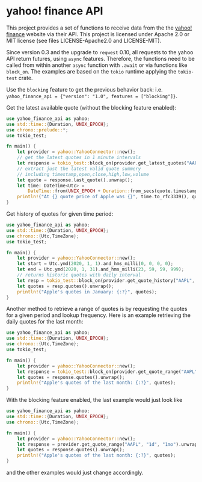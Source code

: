 # yahoo! finance API
This project provides a set of functions to receive data from the
the [yahoo! finance](https://finance.yahoo.com) website via their API. This project
is licensed under Apache 2.0 or MIT license (see files LICENSE-Apache2.0 and LICENSE-MIT).

Since version 0.3 and the upgrade to ```reqwest``` 0.10, all requests to the yahoo API return futures, using ```async``` features.
Therefore, the functions need to be called from within another ```async``` function with ```.await``` or via functions like ```block_on```. The examples are based on the ```tokio``` runtime applying the ```tokio-test``` crate.

Use the `blocking` feature to get the previous behavior back: i.e. `yahoo_finance_api = {"version": "1.0", features = ["blocking"]}`. 

Get the latest available quote (without the blocking feature enabled):
```rust
use yahoo_finance_api as yahoo;
use std::time::{Duration, UNIX_EPOCH};
use chrono::prelude::*;
use tokio_test;

fn main() {
    let provider = yahoo::YahooConnector::new();
    // get the latest quotes in 1 minute intervals
    let response = tokio_test::block_on(provider.get_latest_quotes("AAPL", "1m")).unwrap();
    // extract just the latest valid quote summery
    // including timestamp,open,close,high,low,volume
    let quote = response.last_quote().unwrap();
    let time: DateTime<Utc> =
        DateTime::from(UNIX_EPOCH + Duration::from_secs(quote.timestamp));
    println!("At {} quote price of Apple was {}", time.to_rfc3339(), quote.close);
}
```

Get history of quotes for given time period:
```rust
use yahoo_finance_api as yahoo;
use std::time::{Duration, UNIX_EPOCH};
use chrono::{Utc,TimeZone};
use tokio_test;

fn main() {
    let provider = yahoo::YahooConnector::new();
    let start = Utc.ymd(2020, 1, 1).and_hms_milli(0, 0, 0, 0);
    let end = Utc.ymd(2020, 1, 31).and_hms_milli(23, 59, 59, 999);
    // returns historic quotes with daily interval
    let resp = tokio_test::block_on(provider.get_quote_history("AAPL", start, end)).unwrap();
    let quotes = resp.quotes().unwrap();
    println!("Apple's quotes in January: {:?}", quotes);
}

```
Another method to retrieve a range of quotes is by
requesting the quotes for a given period and lookup frequency. Here is an example retrieving the daily quotes for the last month:

```rust
use yahoo_finance_api as yahoo;
use std::time::{Duration, UNIX_EPOCH};
use chrono::{Utc,TimeZone};
use tokio_test;

fn main() {
    let provider = yahoo::YahooConnector::new();
    let response = tokio_test::block_on(provider.get_quote_range("AAPL", "1d", "1mo")).unwrap();
    let quotes = response.quotes().unwrap();
    println!("Apple's quotes of the last month: {:?}", quotes);
}
```

With the blocking feature enabled, the last example would just look like
```rust
use yahoo_finance_api as yahoo;
use std::time::{Duration, UNIX_EPOCH};
use chrono::{Utc,TimeZone};

fn main() {
    let provider = yahoo::YahooConnector::new();
    let response = provider.get_quote_range("AAPL", "1d", "1mo").unwrap();
    let quotes = response.quotes().unwrap();
    println!("Apple's quotes of the last month: {:?}", quotes);
}
```
and the other examples would just change accordingly.